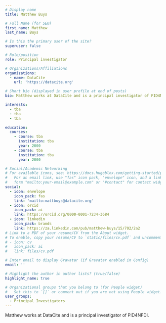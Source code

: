 ```yaml
---
# Display name
title: Matthew Buys

# Full Name (for SEO)
first_name: Matthew
last_name: Buys

# Is this the primary user of the site?
superuser: false

# Role/position
role: Principal investigator

# Organizations/Affiliations
organizations:
  - name: DataCite
    url: 'https://datacite.org'

# Short bio (displayed in user profile at end of posts)
bio: Matthew works at DataCite and is a principal investigator of PID4NFDI.

interests:
  - tba
  - tba
  - tba

education:
  courses:
    - course: tba
      institution: tba
      year: 2000
    - course: tba
      institution: tba
      year: 2000

# Social/Academic Networking
# For available icons, see: https://docs.hugoblox.com/getting-started/page-builder/#icons
#   For an email link, use "fas" icon pack, "envelope" icon, and a link in the
#   form "mailto:your-email@example.com" or "#contact" for contact widget.
social:
  - icon: envelope
    icon_pack: fas
    link: 'mailto:mattbuys@datacite.org'
  - icon: orcid
    icon_pack: ai
    link: https://orcid.org/0000-0001-7234-3684
  - icon: linkedin
    icon_pack: brands
    link: https://za.linkedin.com/pub/matthew-buys/15/702/2a2
# Link to a PDF of your resume/CV from the About widget.
# To enable, copy your resume/CV to `static/files/cv.pdf` and uncomment the lines below.
# - icon: cv
#   icon_pack: ai
#   link: files/cv.pdf

# Enter email to display Gravatar (if Gravatar enabled in Config)
email: ''

# Highlight the author in author lists? (true/false)
highlight_name: true

# Organizational groups that you belong to (for People widget)
#   Set this to `[]` or comment out if you are not using People widget.
user_groups:
  - Principal Investigators
---
```


Matthew works at DataCite and is a principal investigator of PID4NFDI.

